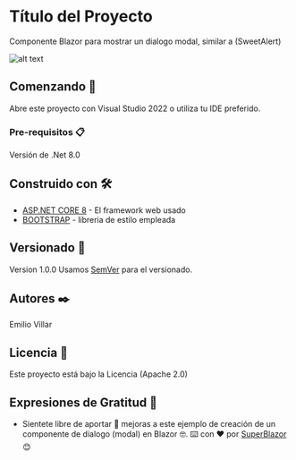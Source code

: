 ﻿# Título del Proyecto

Componente Blazor para mostrar un dialogo modal, similar a (SweetAlert)

![alt text](https://github.com/SuperBlazor/Dialogo_modal/tree/master/Dialogo_modal/wwwroot/images/DialogoModal.jpg)

## Comenzando 🚀

Abre este proyecto con Visual Studio 2022 o utiliza tu IDE preferido.

### Pre-requisitos 📋

Versión de .Net 8.0


## Construido con 🛠️

* [ASP.NET CORE 8](https://learn.microsoft.com/es-es/aspnet/core/release-notes/aspnetcore-8.0) - El framework web usado
* [BOOTSTRAP](https://getbootstrap.com/) - libreria de estilo empleada

## Versionado 📌
Version 1.0.0 Usamos [SemVer](http://semver.org/) para el versionado.

## Autores ✒️

Emilio Villar

## Licencia 📄

Este proyecto está bajo la Licencia (Apache 2.0)

## Expresiones de Gratitud 🎁

* Sientete libre de aportar 📢 mejoras a este ejemplo de creación de un componente de dialogo (modal) en Blazor 🤓.
⌨️ con ❤️ por [SuperBlazor](https://github.com/SuperBlazor) 😊